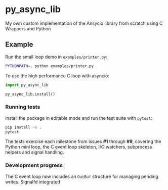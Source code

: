 # py_async_lib
My own custom implementation of the Ansycio library from scratch using C Wrappers and Python

## Example

Run the small loop demo in `examples/printer.py`:

```bash
PYTHONPATH=. python examples/printer.py
```

To use the high performance C loop with asyncio:

```python
import py_async_lib

py_async_lib.install()
```

### Running tests

Install the package in editable mode and run the test suite with `pytest`:

```bash
pip install -e .
pytest
```

The tests exercise each milestone from issues **#1** through **#9**, covering the
Python mini loop, the C event loop skeleton, I/O watchers, subprocess helpers and
signal handling.

### Development progress

The C event loop now includes an `OutBuf` structure for managing pending writes.
Signalfd integrated
